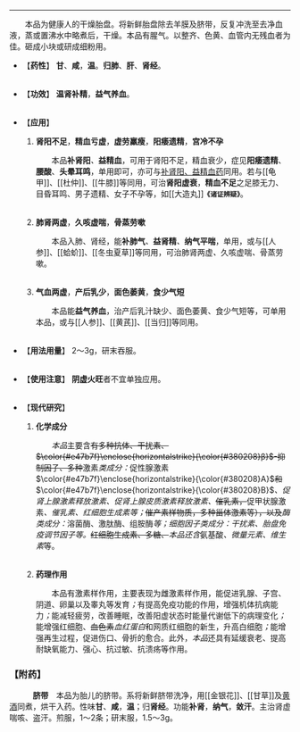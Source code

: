 ---
&emsp;&emsp;本品为健康人的干燥胎盘。将新鲜胎盘除去羊膜及脐带，反复冲洗至去净血液，蒸或置沸水中略煮后，干燥。本品有腥气。以整齐、色黄、血管内无残血者为佳。砸成小块或研成细粉用。

- 【**药性**】
	**甘**、**咸**，**温**。**归肺**、**肝**、**肾经**。<br></br>

- 【**功效**】
	**温肾补精**，**益气养血**。<br></br>

- 【**应用**】
	1. **肾阳不足**，**精血亏虚**，**虚劳羸瘦**，**阳痿遗精**，**宫冷不孕**
		
		&emsp;&emsp;本品**补肾阳**<dfn>、</dfn>**益精血**，可用于肾阳不足，精血衰少，症见**阳痿遗精**、**腰酸**、**头晕耳鸣**，单用即可，亦可与<ins>补肾阳、益精血药</ins>同用。若与[[龟甲]]、[[杜仲]]、[[牛膝]]等同用，可治**肾阳虚衰**，**精血不足**之足膝无力、目昏耳鸣、男子遗精、女子不孕等，如[[大造丸]]**`《诸证辨疑》`**。<br></br>
	
	2. **肺肾两虚**，**久咳虚喘**，**骨蒸劳嗽**
		
		&emsp;&emsp;本品入肺、肾经，能**补肺气**<dfn>、</dfn>**益肾精**<dfn>、</dfn>**纳气平喘**，单用，或与[[人参]]、[[蛤蚧]]、[[冬虫夏草]]等同用，可治肺肾两虚<dfn>、</dfn>久咳虚喘<dfn>、</dfn>骨蒸劳嗽。<br></br>
	
	3. **气血两虚**，**产后乳少**，**面色萎黄**，**食少气短**
		
		&emsp;&emsp;本品能**益气养血**，治产后乳汁缺少、面色萎黄、食少气短等，可单用本品，或与[[人参]]、[[黄芪]]、[[当归]]等同用。<br></br>

- 【**用法用量**】
	2～3g，研末吞服。<br></br>

- 【**使用注意**】
	**阴虚火旺**者不宜单独应用。<br></br>

- 【**现代研究**】
	1. **化学成分**
		
		&emsp;&emsp;<dfn>本品</dfn>主要含~~有多种抗体、干扰素、$\color{#e47b7f}\enclose{horizontalstrike}{\color{#380208}β}$-抑制因子、多种~~激素<dfn>类成分：</dfn>促性腺激素$\color{#e47b7f}\enclose{horizontalstrike}{\color{#380208}A}$~~和~~$\color{#e47b7f}\enclose{horizontalstrike}{\color{#380208}B}$<dfn>、促肾上腺激素释放激素、促肾上腺皮质激素释放激素、</dfn>~~催乳素，~~促甲状腺激素<dfn>、催乳素、红细胞生成素等；</dfn>~~催产素样物质，多种甾体激素等），以及~~<dfn>酶类成分：</dfn>溶菌酶、激肽酶、组胺酶<dfn>等；细胞因子类成分：干扰素、胎盘免疫调节因子等。</dfn>~~红细胞生成素、多糖、~~<dfn>本品还含</dfn>氨基酸<dfn>、微量元素、维生素</dfn>等。<br></br>
	
	2. **药理作用**
		
		&emsp;&emsp;本品有激素样作用，主要表现为雌激素样作用，能促进乳腺、子宫、阴道、卵巢以及睾丸等发育<dfn>；</dfn>有提高免疫功能的作用，增强机体抗病能力<dfn>；</dfn>能减轻疲劳，改善睡眠，改善阳虚状态时能量代谢低下的病理变化<dfn>；</dfn>能增强红细胞、~~血色素~~<dfn>血红蛋白</dfn>和网质红细胞的新生，升高白细胞<dfn>；</dfn>能增强再生过程，促进伤口、骨折的愈合。此外，<dfn>本品</dfn>还具有延缓衰老、提高耐缺氧能力、强心、抗过敏、抗溃疡等作用。

### 【附药】

&emsp;&emsp;&emsp;**脐带**&emsp;本品为胎儿的脐带。系将新鲜脐带洗净，用[[金银花]]、[[甘草]]及<ins>黄酒</ins>同煮，烘干入药。性味**甘**、**咸**，**温**；归**肾经**。功能**补肾**，**纳气**，**敛汗**。主治肾虚喘咳、盗汗。煎服，1～2条；研末服，1.5～3g。